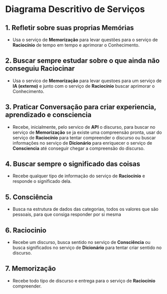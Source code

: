 # Diagrama Descritivo de Serviços

## 1. Refletir sobre suas proprias Memórias

- Usa o serviço de **Memorização** para levar questões para o serviço de **Raciocínio** de tempo em tempo e aprimorar o Conhecimento.

## 2. Buscar sempre estudar sobre o que ainda não conseguiu Raciocinar

- Usa o servico de **Memorização** para levar questoes para um serviço de **IA (externo)** e junto com o serviço de **Raciocínio** buscar aprimorar o Conhecimento.

## 3. Praticar Conversação para criar experiencia, aprendizado e consciencia

- Recebe, inicialmente, pelo servico de **API** o discurso, para buscar no serviço de **Memorização** se ja existe uma compreensão pronta, usar do serviço de **Raciocínio** para tentar compreender o discurso ou buscar informações no serviço de **Dicionário** para enriquecer o serviço de **Consciencia** até conseguir chegar a compreensão do discurso.

## 4. Buscar sempre o significado das coisas

- Recebe qualquer tipo de informação do serviço de **Raciocínio** e responde o significado dela.

## 5. Consciência

- Busca na estrutura de dados das categorias, todos os valores que são pessoais, para que consiga responder por si mesma

## 6. Raciocinio

- Recebe um discurso, busca sentido no serviço de **Consciência** ou busca significados no serviço de **Dicionário** para tentar criar sentido no discurso.

## 7. Memorização

- Recebe todo tipo de discurso e entrega para o serviço de **Raciocínio** compreender.
